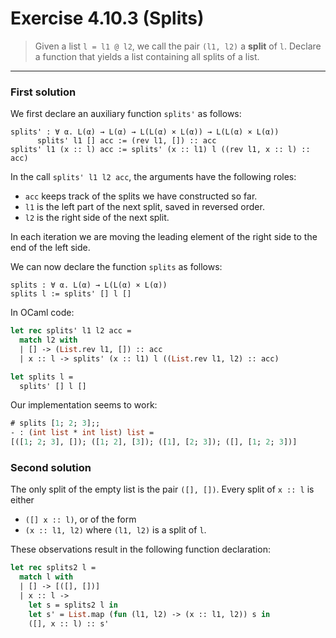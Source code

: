 # Exercise 4.10.3 (Splits)

> Given a list `l = l1 @ l2`, we call the pair `(l1, l2)` a **split** of `l`.
> Declare a function that yields a list containing all splits of a list.

---



### First solution

We first declare an auxiliary function `splits'` as follows:
```text
splits' : ∀ α. L(α) → L(α) → L(L(α) × L(α)) → L(L(α) × L(α))
      splits' l1 [] acc := (rev l1, []) :: acc
splits' l1 (x :: l) acc := splits' (x :: l1) l ((rev l1, x :: l) :: acc)
```
In the call `splits' l1 l2 acc`, the arguments have the following roles:
- `acc` keeps track of the splits we have constructed so far.
- `l1` is the left part of the next split, saved in reversed order.
- `l2` is the right side of the next split.

In each iteration we are moving the leading element of the right side to the end of the left side.

We can now declare the function `splits` as follows:
```text
splits : ∀ α. L(α) → L(L(α) × L(α))
splits l := splits' [] l []
```
In OCaml code:
```ocaml
let rec splits' l1 l2 acc =
  match l2 with
  | [] -> (List.rev l1, []) :: acc
  | x :: l -> splits' (x :: l1) l ((List.rev l1, l2) :: acc)

let splits l =
  splits' [] l []
```

Our implementation seems to work:
```ocaml
# splits [1; 2; 3];;
- : (int list * int list) list =
[([1; 2; 3], []); ([1; 2], [3]); ([1], [2; 3]); ([], [1; 2; 3])]
```



### Second solution

The only split of the empty list is the pair `([], [])`.
Every split of `x :: l` is either
- `([] x :: l)`, or of the form
- `(x :: l1, l2)` where `(l1, l2)` is a split of `l`.

These observations result in the following function declaration:
```ocaml
let rec splits2 l =
  match l with
  | [] -> [([], [])]
  | x :: l ->
    let s = splits2 l in
    let s' = List.map (fun (l1, l2) -> (x :: l1, l2)) s in
    ([], x :: l) :: s'
```
